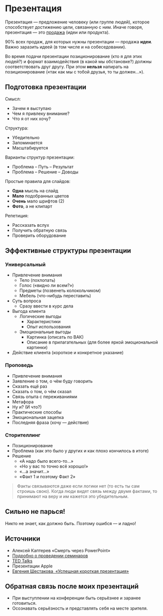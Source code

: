 # Презентация

Презентация — предложение человеку (или группе людей), которое способствует достижению цели, связанную с ним.
Иначе говоря, презентация — это [продажа](ссылка_на_продажи) (идеи или продукта).

90% всех продаж, для которых нужны презентации — продажа **идеи**.
Важно заразить идеей (в том числе и на собеседовании).

Во время подачи презентации позиционирование (кто я для этих людей?) и формат взаимодействия (в какой мы обстановке?) должны соответствовать друг другу.
При этом **нельзя** напирать на позиционирование («так как мы с тобой друзья, то ты должен…»).

## Подготовка презентации

Смысл:
- Зачем я выступаю
- Чем я привлеку внимание?
- Что я от них хочу?

Структура:
- Убедительно
- Запоминается
- Масштабируется

Варианты структур презентации:
- Проблема – Путь – Результат
- Проблема – Решение – Доводы

Простые правила для слайдов:
- **Одна** мысль на слайд
- **Мало** подобранных цветов
- **Очень** мало шрифтов (2)
- **Фото**, а не клипарт

Репетиция:
- Рассказать вслух
- Получить обратную связь
- Проверить оборудование

## Эффективные структуры презентации

### Универсальный
- Привлечение внимания
	- Тело (похлопать)
	- Голос («видно ли всем?»)
	- Предметы (позвенеть колокольчиком)
	- Мебель (что-нибудь переставить)
- Суть вопроса
	- Сразу ввести в курс дела
- Выгода клиента
	- Логические выгоды
		- Характеристики
		- Опыт использования
	- Эмоциональные выгоды
		- Картинка (описать по ВАК)
		- Описание в прилагательных (для более яркой эмоциональной картинки)
- Действие клиента (короткое и конкретное указание)

### Проповедь
- Привлечение внимания
- Заявление о том, о чём буду говорить
- Сказать ещё раз
- Сказать о том, о чём сказал
- Связь опыта с переживаниями
- Метафора
- Ну и? (И что?)
- Практические способы
- Эмоциональная зацепка
- Последняя фраза (хочу — действие)

### Сторителлинг
- Позиционирование
- Проблема (как это было у других и как плохо кончилось в итоге)
- Решение
	- «А надо было всего-то…»
	- «Но у вас то точно всё хорошо!»
	- «…а значит…»
	- «Факт 1 и поэтому Факт 2»

> Факты связываются даже если логики нет (то есть ты сам строишь свою).
Когда люди видят связь между двумя фактами, то принимают на веру и им кажется это убедительным.




## Сильно не парься!

Никто не знает, как должно быть.
Поэтому ошибся — и ладно!


## Источники
- Алексей Каптерев «Смерть через PowerPoint»
- [Подробно о проведении семинаров](http://bogachev.ru/?p=7)
- [TED Talks](http://www.ted.com/talks)
- Презентации Apple
- [Евгения Шестакова  «Успешная короткая презентация»](ссылка_на_конспект)


## Обратная связь после моих презентаций
- При выступлении на конференции быть серьёзнее и заранее готовиться.
- Осознавать серьёзность и представлять себя на месте зрителя.